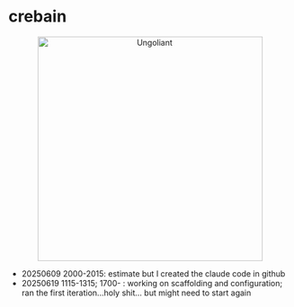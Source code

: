 # crebain
<div align="center">
  <img src="https://cards.scryfall.io/large/front/6/9/695c05ab-e46e-46c7-bd2e-ef0b2307e449.jpg?1686968429" width="400" alt="Ungoliant">
</div>

- 20250609 2000-2015: estimate but I created the claude code in github
- 20250619 1115-1315; 1700- : working on scaffolding and configuration; ran the first iteration...holy shit... but might need to start again 